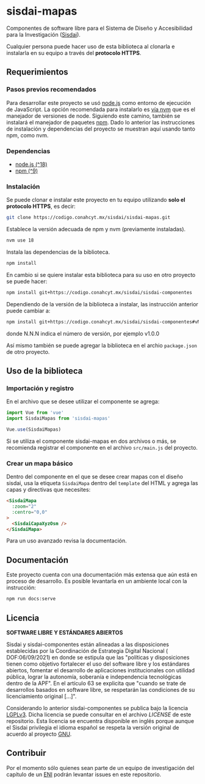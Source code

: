 # sisdai-mapas

Componentes de software libre para el Sistema de Diseño y Accesibilidad para
la Investigación ([Sisdai](https://sisdai.conahcyt.mx)).

Cualquier persona puede hacer uso de esta biblioteca al clonarla e instalarla
en su equipo a través del **protocolo HTTPS**.

## Requerimientos

### Pasos previos recomendados

Para desarrollar este proyecto se usó [node.js](https://nodejs.org/en) como
entorno de ejecución de JavaScript. La opción recomendada para instalarlo es
[vía nvm](https://github.com/nvm-sh/nvm) que es el manejador de versiones de
node. Siguiendo este camino, también se instalará el manejador de paquetes
[npm](https://www.npmjs.com/). Dado lo anterior las instrucciones de instalación
y dependencias del proyecto se muestran aquí usando tanto npm, como nvm.

### Dependencias

- [node.js (^18)](https://nodejs.org/en/download/)
- [npm (^9)](https://www.npmjs.com/get-npm)

### Instalación

Se puede clonar e instalar este proyecto en tu equipo
utilizando **solo el protocolo HTTPS**, es decir:

```bash
git clone https://codigo.conahcyt.mx/sisdai/sisdai-mapas.git
```

Establece la versión adecuada de npm y nvm (previamente instaladas).

```bash
nvm use 18
```

Instala las dependencias de la biblioteca.

```bash
npm install
```

En cambio si se quiere instalar esta biblioteca para su uso en otro proyecto se puede hacer:

``` bash
npm install git+https://codigo.conahcyt.mx/sisdai/sisdai-componentes
```

Dependiendo de la versión de la biblioteca a instalar, las instrucción anterior puede cambiar a:
``` bash
npm install git+https://codigo.conahcyt.mx/sisdai/sisdai-componentes#vN.N.N
```
donde N.N.N indica el número de versión, por ejemplo v1.0.0

Así mismo también se puede agregar la biblioteca en el archio `package.json` de otro 
proyecto.

## Uso de la biblioteca

### Importación y registro

En el archivo que se desee utilizar el componente se agrega:

```javascript
import Vue from 'vue'
import SisdaiMapas from 'sisdai-mapas'

Vue.use(SisdaiMapas)
```

Si se utiliza el componente sisdai-mapas en dos archivos o más, se recomienda
registrar el componente en el archivo `src/main.js` del proyecto.

### Crear un mapa básico

Dentro del componente en el que se desee crear mapas con el diseño sisdai, usa
la etiqueta `SisdaiMapa` dentro del `template` del HTML y agrega las capas y
directivas que necesites:

```html
<SisdaiMapa
  :zoom="2"
  :centro="0,0"
>
  <SisdaiCapaXyzOsm />
</SisdaiMapa>
```

Para un uso avanzado revisa la documentación.

## Documentación

Este proyecto cuenta con una documentación más extensa que aún está
en proceso de desarrollo. Es posible levantarla en un ambiente local con la
instrucción:


```bash
npm run docs:serve
```


## Licencia

**SOFTWARE LIBRE Y ESTÁNDARES ABIERTOS**

Sisdai y sisdai-componentes están alineadas a las disposiciones establecidas por
la Coordinación de Estrategia Digital Nacional (
DOF:06/09/2021) en donde se estipula que las "políticas y disposiciones tienen
como objetivo fortalecer el uso del software
libre y los estándares abiertos, fomentar el desarrollo de aplicaciones
institucionales con utilidad pública, lograr la
autonomía, soberanía e independencia tecnológicas dentro de la APF". En el
artículo 63 se explicita que "cuando se trate
de desarrollos basados en software libre, se respetarán las condiciones de su
licenciamiento original [...]".

Considerando lo anterior sisdai-componentes se publica bajo la licencia
[LGPLv3](https://www.gnu.org/licenses/lgpl-3.0.html). Dicha licencia se puede
consultar en el archivo _LICENSE_ de este repositorio.
Esta licencia se encuentra disponible en inglés porque aunque el Sisdai privilegia
el idioma español se respeta la versión original de acuerdo al proyecto
[GNU](https://www.gnu.org/licenses/licenses.html).

## Contribuir

Por el momento sólo quienes sean
parte de un equipo de investigación del capítulo de un [ENI](https://eni.conahcyt.mx)
podrán levantar issues en este repositorio.
